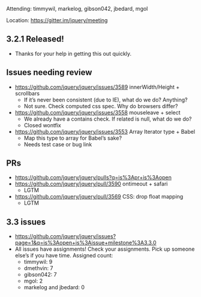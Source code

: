 Attending: timmywil, markelog, gibson042, jbedard, mgol

Location: https://gitter.im/jquery/meeting

## 3.2.1 Released!
* Thanks for your help in getting this out quickly.

## Issues needing review
* https://github.com/jquery/jquery/issues/3589 innerWidth/Height + scrollbars
  - If it’s never been consistent (due to IE), what do we do? Anything?
  - Not sure. Check computed css spec. Why do browsers differ?
* https://github.com/jquery/jquery/issues/3558 mouseleave + select
  - We already have a contains check. If related is null, what do we do?
  - Closed wontfix
* https://github.com/jquery/jquery/issues/3553 Array Iterator type + Babel
  - Map this type to array for Babel’s sake?
  - Needs test case or bug link

## PRs
* https://github.com/jquery/jquery/pulls?q=is%3Apr+is%3Aopen 
* https://github.com/jquery/jquery/pull/3590 ontimeout + safari
  - LGTM
* https://github.com/jquery/jquery/pull/3569 CSS: drop float mapping
  - LGTM

## 3.3 issues 
* https://github.com/jquery/jquery/issues?page=1&q=is%3Aopen+is%3Aissue+milestone%3A3.3.0 
* All issues have assignments! Check your assignments. Pick up someone else’s if you have time. Assigned count:
  - timmywil: 9
  - dmethvin: 7
  - gibson042: 7
  - mgol: 2
  - markelog and jbedard: 0
